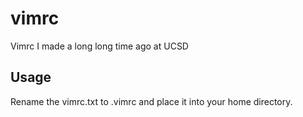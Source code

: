 # vimrc
Vimrc I made a long long time ago at UCSD

## Usage

Rename the vimrc.txt to .vimrc and place it into your home directory.
